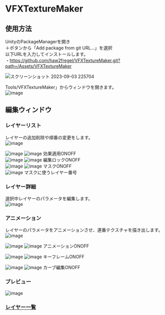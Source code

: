 # VFXTextureMaker


## 使用方法

UnityのPackageManagerを開き\
＋ボタンから「Add package from git URL...」を選択\
以下URLを入力してインストールします。\
・https://github.com/haw2fregel/VFXTextureMaker.git?path=/Assets/VFXTextureMaker

![スクリーンショット 2023-09-03 225704](https://github.com/haw2fregel/CreativeEditor/assets/143925343/71cd1d20-a7e4-48b3-8c1b-adb31d141f7d)

Tools/VFXTextureMaker」からウィンドウを開きます。\
![image](https://github.com/haw2fregel/VFXTextureMaker/assets/143925343/ba9a3732-4351-48ea-85d4-ee6dea0ea568)



## 編集ウィンドウ

### レイヤーリスト
レイヤーの追加削除や順番の変更をします。\
![image](https://github.com/haw2fregel/VFXTextureMaker/assets/143925343/98ec11ed-a4e1-4e0d-a8df-8a2891d80078)


![image](https://github.com/haw2fregel/VFXTextureMaker/assets/143925343/f71e9a9d-0e17-4623-b251-d9c17491fb4e)
![image](https://github.com/haw2fregel/VFXTextureMaker/assets/143925343/437ba397-e646-44fa-9d02-3042cef94fd4)
効果適用ONOFF\
![image](https://github.com/haw2fregel/VFXTextureMaker/assets/143925343/a4fd488f-e7f8-4468-90ed-cc1f0dc11470)
![image](https://github.com/haw2fregel/VFXTextureMaker/assets/143925343/6713354f-8e0b-4561-9570-8c36e01841f0)
編集ロックONOFF\
![image](https://github.com/haw2fregel/VFXTextureMaker/assets/143925343/8aca3805-edb7-4ffb-87fa-e56d8e1c91b3)
![image](https://github.com/haw2fregel/VFXTextureMaker/assets/143925343/56a5ec2e-e66a-4240-8556-1e39df2aa814)
マスクONOFF\
![image](https://github.com/haw2fregel/VFXTextureMaker/assets/143925343/21340d61-0081-45e0-8c1c-7f158f6f5175)
マスクに使うレイヤー番号

### レイヤー詳細
選択中レイヤーのパラメータを編集します。\
![image](https://github.com/haw2fregel/VFXTextureMaker/assets/143925343/852ceccb-8d03-4d7d-b3ee-0fae3046ca6f)


### アニメーション
レイヤーのパラメータをアニメーションさせ、連番テクスチャを描き出します。\
![image](https://github.com/haw2fregel/VFXTextureMaker/assets/143925343/ad36f385-c4bd-4550-8c5c-d19ff873373a)


![image](https://github.com/haw2fregel/VFXTextureMaker/assets/143925343/9ffc82c6-3a91-40b3-9417-2ac9975ecb38)
![image](https://github.com/haw2fregel/VFXTextureMaker/assets/143925343/4a9323dc-7041-47c0-bcee-627353540280)
アニメーションONOFF

![image](https://github.com/haw2fregel/VFXTextureMaker/assets/143925343/5e948394-291d-4fa2-9bf1-7eaf6cedf492)
![image](https://github.com/haw2fregel/VFXTextureMaker/assets/143925343/e9535b3c-da38-457f-bb73-340c0f0352af)
キーフレームONOFF

![image](https://github.com/haw2fregel/VFXTextureMaker/assets/143925343/219743b8-5fe2-4758-9838-09a994d94679)
![image](https://github.com/haw2fregel/VFXTextureMaker/assets/143925343/eed0d22a-46c6-4cbc-9205-e2ca1e5dbd85)
カーブ編集ONOFF

### プレビュー
![image](https://github.com/haw2fregel/VFXTextureMaker/assets/143925343/6804564f-826a-49ef-a13f-cedee051ec7d)


### [レイヤー一覧](https://github.com/haw2fregel/VFXTextureMaker/blob/v1.0.0/DOCUMENTATION.md)
